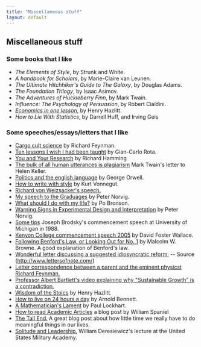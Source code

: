 ```yaml
---
title: "Miscellaneous stuff"
layout: default
---
```


## Miscellaneous stuff

### Some books that I like
- _The Elements of Style_, by Strunk and White.
- _A handbook for Scholars_, by Marie-Claire van Leunen.
- _The Ultimate Hitchhiker's Guide to The Galaxy_, by Douglas Adams.
- _The Foundation Trilogy_, by Isaac Asimov.
- _The Adventures of Huckleberry Finn_, by Mark Twain.
- _Influence: The Psychology of Persuasion_, by Robert Cialdini.
- [_Economics in one lesson_](http://mises.org/books/economics_in_one_lesson_hazlitt.pdf), by Henry Hazlitt.
- _How to Lie With Statistics_, by Darrell Huff, and Irving Geis

### Some speeches/essays/letters that I like
- [Cargo cult science](http://calteches.library.caltech.edu/51/2/CargoCult.htm) by Richard Feynman.
- [Ten lessons I wish I had been taught](http://alumni.media.mit.edu/~cahn/life/gian-carlo-rota-10-lessons.html) by Gian-Carlo Rota.
- [You and Your Research](http://www.cs.virginia.edu/~robins/YouAndYourResearch.html) by Richard Hamming
- [The bulk of all human utterances is plagiarism](http://www.lettersofnote.com/2012/05/bulk-of-all-human-utterances-is.html) Mark Twain's letter to Helen Keller.
- [Politics and the english language](https://www.orwell.ru/library/essays/politics/english/e_polit) by George Orwell.
- [How to write with style](http://peterstekel.com/PDF-HTML/Kurt%20Vonnegut%20advice%20to%20writers.htm) by Kurt Vonnegut.
- [Richard von Weizsacker's speech.](http://www.hariguchi.org/yoichi/weizsaecker.html)
- [My speech to the Graduages](http://norvig.com/speech.html) by Peter Norvig.
- [What should I do with my life?](http://www.fastcompany.com/45909/what-should-i-do-my-life) by Po Bronson.
- [Warning Signs in Experimental Design and Interpretation](http://norvig.com/experiment-design.html) by Peter Norvig.
- [Some tips](http://www.umich.edu/~bhlumrec/c/commence/1988-Brodsky.pdf) Joseph Brodsky's commencement speech at University of Michigan in 1988.
- [Kenyon College commencement speech 2005](http://moreintelligentlife.com/story/david-foster-wallace-in-his-own-words) by David Foster Wallace.
- [Following Benford's Law, or Looking Out for No. 1](http://www.rexswain.com/benford.html) by Malcolm W. Browne. A good explanation of Benford's law.
- [Wonderful letter discussing a suggested idiosyncratic reform.](http://www.lettersofnote.com/2012/05/iorz-feixfuli-m-j-yilz.html) -- Source (<http://www.lettersofnote.com/>)
- [Letter correspondence between a parent and the eminent physicst Richard Feynman.](https://yla.svbtle.com/letter-of-rpf-1)
- [Professor Albert Bartlett's video explaining why "Sustainable Growth" is a contradiction.](http://www.youtube.com/watch?v=F-QA2rkpBSY)
- [Wisdom of the Stoics](http://www.mises.ch/library/Hazlitt_Wisdom_of_the_Stoics.pdf) by Henry Hazlitt.
- [How to live on 24 hours a day](http://www.gutenberg.org/ebooks/2274) by Arnold Bennett.
- [A Mathematician's Lament](http://worrydream.com/refs/Lockhart-MathematiciansLament.pdf) by Paul Lockhart.
- [How to read Academic Articles](http://wjspaniel.wordpress.com/2012/04/28/how-to-read-academic-articles/) a blog post by William Spaniel
- [The Tail End.](http://waitbutwhy.com/2015/12/the-tail-end.html) A great blog post about how little time we really have to do meaningful things in our lives.
- [Solitude and Leadership.](https://theamericanscholar.org/solitude-and-leadership/) William Deresiewicz's lecture at the United States Military Academy.
